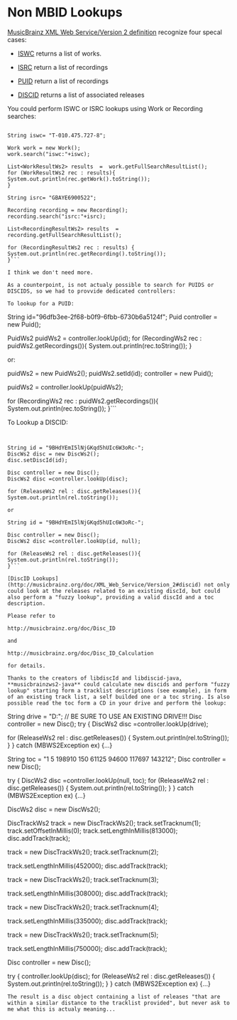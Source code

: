 # Non MBID Lookups #

[MusicBrainz XML Web Service/Version 2 definition](http://musicbrainz.org/doc/XML_Web_Service/Version_2#Non-MBID_Lookups) recognize four specal cases:

  * [ISWC](http://musicbrainz.org/doc/XML_Web_Service/Version_2#iswc) returns a list of works.

  * [ISRC](http://musicbrainz.org/doc/XML_Web_Service/Version_2#puid.2C_isrc) return a list of recordings

  * [PUID](http://musicbrainz.org/doc/XML_Web_Service/Version_2#puid.2C_isrc) return a list of recordings

  * [DISCID](http://musicbrainz.org/doc/XML_Web_Service/Version_2#discid) returns a list of associated releases

You could perform ISWC or ISRC lookups using Work or Recording searches:

```

String iswc= "T-010.475.727-8";

Work work = new Work();
work.search("iswc:"+iswc);

List<WorkResultWs2> results  =  work.getFullSearchResultList();
for (WorkResultWs2 rec : results){
System.out.println(rec.getWork().toString());
}

String isrc= "GBAYE6900522";

Recording recording = new Recording();
recording.search("isrc:"+isrc);

List<RecordingResultWs2> results  = recording.getFullSearchResultList();

for (RecordingResultWs2 rec : results) {
System.out.println(rec.getRecording().toString());
}```

I think we don't need more.

As a counterpoint, is not actualy possible to search for PUIDS or DISCIDS, so we had to provvide dedicated controllers:

To lookup for a PUID:

```

String id="96dfb3ee-2f68-b0f9-6fbb-6730b6a5124f";
Puid controller = new Puid();

PuidWs2 puidWs2 = controller.lookUp(id);
for (RecordingWs2 rec : puidWs2.getRecordings()){
System.out.println(rec.toString());
}

or:

puidWs2 = new PuidWs2();
puidWs2.setId(id);
controller = new Puid();

puidWs2 = controller.lookUp(puidWs2);

for (RecordingWs2 rec : puidWs2.getRecordings()){
System.out.println(rec.toString());
}```

To Lookup a DISCID:

```


String id = "9BHdYEmI5lNjGKqd5hUIc6W3oRc-";
DiscWs2 disc = new DiscWs2();
disc.setDiscId(id);

Disc controller = new Disc();
DiscWs2 disc =controller.lookUp(disc);

for (ReleaseWs2 rel : disc.getReleases()){
System.out.println(rel.toString());

or

String id = "9BHdYEmI5lNjGKqd5hUIc6W3oRc-";

Disc controller = new Disc();
DiscWs2 disc =controller.lookUp(id, null);

for (ReleaseWs2 rel : disc.getReleases()){
System.out.println(rel.toString());
}```

[DiscID Lookups](http://musicbrainz.org/doc/XML_Web_Service/Version_2#discid) not only could look at the releases related to an existing discId, but could also perform a "fuzzy lookup", providing a valid discId and a toc description.

Please refer to

http://musicbrainz.org/doc/Disc_ID

and

http://musicbrainz.org/doc/Disc_ID_Calculation

for details.

Thanks to the creators of libdiscId and libdiscid-java,  **musicbrainzws2-java** could calculate new discids and perform "fuzzy lookup" starting form a tracklist descriptions (see example), in form of an existing track list, a self builded one or a toc string. Is also possible read the toc form a CD in your drive and perform the lookup:

```


String drive = "D:"; // BE SURE TO USE AN EXISTING DRIVE!!!
Disc controller = new Disc();
try {
DiscWs2 disc =controller.lookUp(drive);

for (ReleaseWs2 rel : disc.getReleases())
{
System.out.println(rel.toString());
}
} catch (MBWS2Exception ex) {...}

String toc = "1 5 198910 150 61125 94600 117697 143212";
Disc controller = new Disc();

try {
DiscWs2 disc =controller.lookUp(null, toc);
for (ReleaseWs2 rel : disc.getReleases())
{
System.out.println(rel.toString());
}
} catch (MBWS2Exception ex) {...}

DiscWs2 disc = new DiscWs2();

DiscTrackWs2 track = new DiscTrackWs2();
track.setTracknum(1);
track.setOffsetInMillis(0);
track.setLengthInMillis(813000);
disc.addTrack(track);

track = new DiscTrackWs2();
track.setTracknum(2);

track.setLengthInMillis(452000);
disc.addTrack(track);

track = new DiscTrackWs2();
track.setTracknum(3);

track.setLengthInMillis(308000);
disc.addTrack(track);

track = new DiscTrackWs2();
track.setTracknum(4);

track.setLengthInMillis(335000);
disc.addTrack(track);

track = new DiscTrackWs2();
track.setTracknum(5);

track.setLengthInMillis(750000);
disc.addTrack(track);

Disc controller = new Disc();

try {
controller.lookUp(disc);
for (ReleaseWs2 rel : disc.getReleases())
{
System.out.println(rel.toString());
}
} catch (MBWS2Exception ex) {...}

```
The result is a disc object containing a list of releases "that are within a similar distance to the tracklist provided", but never ask to me what this is actualy meaning...